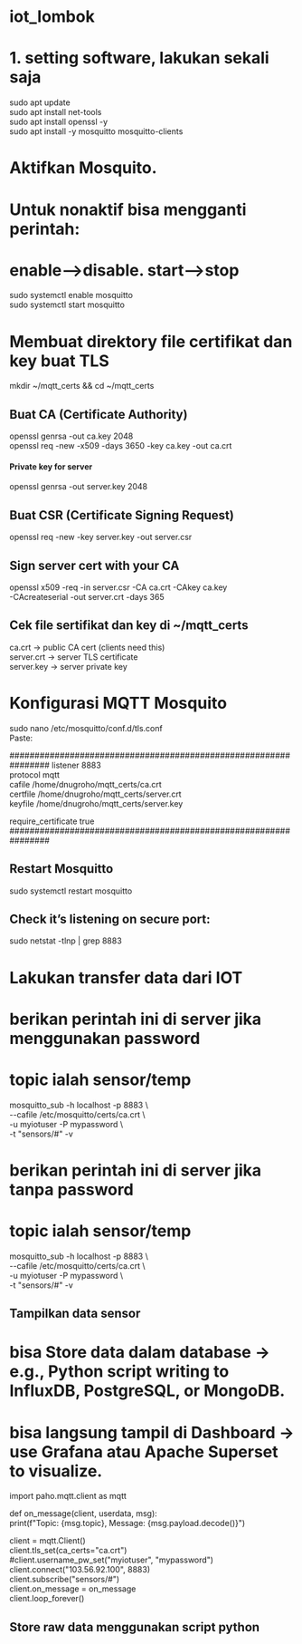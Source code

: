 # iot_lombok
# 1. setting software, lakukan sekali saja
sudo apt update  
sudo apt install net-tools  
sudo apt install openssl -y  
sudo apt install -y mosquitto mosquitto-clients  

# Aktifkan Mosquito. 
# Untuk nonaktif bisa mengganti perintah: 
# enable-->disable. start-->stop  
sudo systemctl enable mosquitto  
sudo systemctl start mosquitto  

# Membuat direktory file certifikat dan key buat TLS   
mkdir ~/mqtt_certs && cd ~/mqtt_certs  

## Buat CA (Certificate Authority)
openssl genrsa -out ca.key 2048  
openssl req -new -x509 -days 3650 -key ca.key -out ca.crt  

#### Private key for server
openssl genrsa -out server.key 2048  

## Buat CSR (Certificate Signing Request)
openssl req -new -key server.key -out server.csr

## Sign server cert with your CA
openssl x509 -req -in server.csr -CA ca.crt -CAkey ca.key \
  -CAcreateserial -out server.crt -days 365  

## Cek file sertifikat dan key di ~/mqtt_certs
ca.crt → public CA cert (clients need this)  
server.crt → server TLS certificate  
server.key → server private key  

# Konfigurasi MQTT Mosquito
sudo nano /etc/mosquitto/conf.d/tls.conf  
Paste:  

################################################################
listener 8883  
protocol mqtt  
cafile /home/dnugroho/mqtt_certs/ca.crt  
certfile /home/dnugroho/mqtt_certs/server.crt  
keyfile /home/dnugroho/mqtt_certs/server.key  
  
require_certificate true  
################################################################  

## Restart Mosquitto
sudo systemctl restart mosquitto  

## Check it’s listening on secure port:
sudo netstat -tlnp | grep 8883  

# Lakukan transfer data dari IOT  

# berikan perintah ini di server jika menggunakan password
# topic ialah sensor/temp

mosquitto_sub -h localhost -p 8883 \  
 --cafile /etc/mosquitto/certs/ca.crt \  
 -u myiotuser -P mypassword \  
 -t "sensors/#" -v  

 # berikan perintah ini di server jika tanpa password
# topic ialah sensor/temp

mosquitto_sub -h localhost -p 8883 \  
 --cafile /etc/mosquitto/certs/ca.crt \  
 -u myiotuser -P mypassword \  
 -t "sensors/#" -v  

## Tampilkan data sensor
# bisa Store data dalam database → e.g., Python script writing to InfluxDB, PostgreSQL, or MongoDB.
# bisa langsung tampil di Dashboard → use Grafana atau Apache Superset to visualize.

import paho.mqtt.client as mqtt  

def on_message(client, userdata, msg):  
    print(f"Topic: {msg.topic}, Message: {msg.payload.decode()}")  
  
client = mqtt.Client()  
client.tls_set(ca_certs="ca.crt")  
#client.username_pw_set("myiotuser", "mypassword")  
client.connect("103.56.92.100", 8883)  
client.subscribe("sensors/#")  
client.on_message = on_message  
client.loop_forever()  

## Store raw data menggunakan script python

